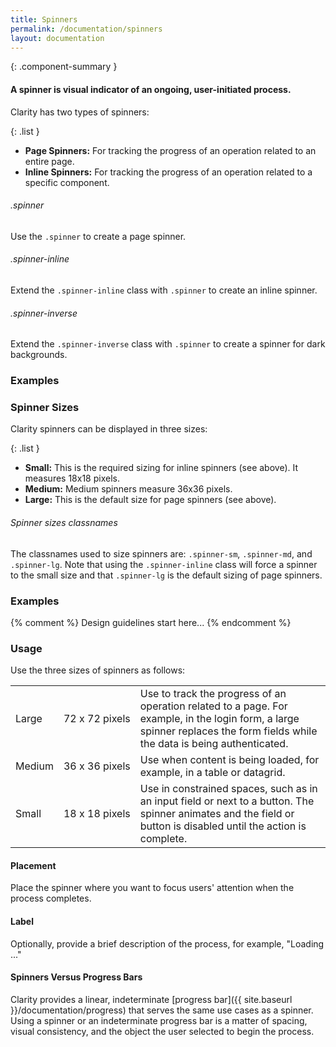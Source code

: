 ```yaml
---
title: Spinners
permalink: /documentation/spinners
layout: documentation
---
```


{: .component-summary }
#### A spinner is visual indicator of an ongoing, user-initiated process.

Clarity has two types of spinners:

{: .list }
- **Page Spinners:** For tracking the progress of an operation related to an entire page.
- **Inline Spinners:** For tracking the progress of an operation related to a specific component.

###### .spinner

Use the <code class="clr-code">.spinner</code> to create a page spinner.

###### .spinner-inline

Extend the <code class="clr-code">.spinner-inline</code> class with <code class="clr-code">.spinner</code> to create an inline spinner.

###### .spinner-inverse

Extend the <code>.spinner-inverse</code> class with <code>.spinner</code> to create a spinner for dark backgrounds.

### Examples

<clr-spinner-types></clr-spinner-types>

### Spinner Sizes

Clarity spinners can be displayed in three sizes:

{: .list }
- **Small:** This is the required sizing for inline spinners (see above). It measures 18x18 pixels.
- **Medium:** Medium spinners measure 36x36 pixels.
- **Large:** This is the default size for page spinners (see above).

###### Spinner sizes classnames

The classnames used to size spinners are: <code class="clr-code">.spinner-sm</code>, <code class="clr-code">.spinner-md</code>, and <code class="clr-code">.spinner-lg</code>. Note that using the <code class="clr-code">.spinner-inline</code> class will force a spinner to the small size and that <code class="clr-code">.spinner-lg</code> is the default sizing of page spinners.

### Examples

<clr-spinner-sizes></clr-spinner-sizes>

{% comment %}
    Design guidelines start here...
{% endcomment %}

### Usage

Use the three sizes of spinners as follows:

<table class="table table-noborder">
          <tbody>
              <tr>
                  <td class="left">
                  Large</td>
                  <td class="left">72&nbsp;x&nbsp;72&nbsp;pixels</td>
                  <td class="left">Use to track the progress of an operation related to a page. For example, in the login form, a large spinner replaces the form fields while the data is being authenticated.</td>
              </tr>
              <tr>
                  <td class="left">Medium</td>
                  <td class="left">36&nbsp;x&nbsp;36&nbsp;pixels</td>
                  <td class="left">Use when content is being loaded, for example, in a table or datagrid.</td>
              </tr>
              <tr>
                  <td class="left">Small</td>
                  <td class="left">18&nbsp;x&nbsp;18&nbsp;pixels</td>
                  <td class="left">Use in constrained spaces, such as in an input field or next to a button.  The spinner animates and the field or button is disabled until the action is complete.</td>
              </tr>
                       </tbody>
      </table>


#### Placement

Place the spinner where you want to focus users' attention when the process completes.

#### Label

Optionally, provide a brief description of the process, for example, "Loading ..."

#### Spinners Versus Progress Bars

Clarity provides a linear, indeterminate [progress bar]({{ site.baseurl }}/documentation/progress) that serves the same use cases as a spinner.  Using a spinner or an indeterminate progress bar is a matter of spacing, visual consistency, and the object the user selected to begin the process.

